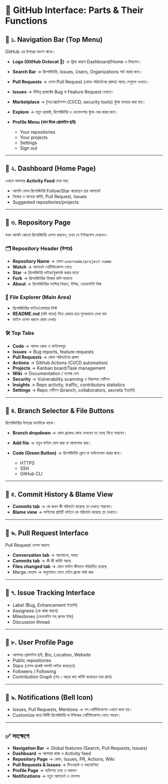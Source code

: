 
# 📌 GitHub Interface: Parts & Their Functions

## 🔹 ১. **Navigation Bar (Top Menu)**

GitHub এর উপরের অংশে থাকে।

* **Logo (GitHub Octocat 🐙)** → ক্লিক করলে Dashboard/Home এ ফিরবেন।
* **Search Bar** → রিপোজিটরি, Issues, Users, Organizations সার্চ করার জন্য।
* **Pull Requests** → যেসব Pull Request (কোড পরিবর্তনের প্রস্তাব) আছে সেগুলো দেখতে।
* **Issues** → বিভিন্ন প্রজেক্টের Bug বা Feature Request দেখতে।
* **Marketplace** → টুল/এক্সটেনশন (CI/CD, security tools) খুঁজে ব্যবহার করা যায়।
* **Explore** → নতুন প্রজেক্ট, রিপোজিটরি ও ডেভেলপার খুঁজে বের করার জন্য।
* **Profile Menu (ডান দিকে প্রোফাইল ছবি)**

  * Your repositories
  * Your projects
  * Settings
  * Sign out

---

## 🔹 ২. **Dashboard (Home Page)**

এখানে আপনার **Activity Feed** দেখা যায়:

* আপনি যেসব রিপোজিটরি Follow/Star করেছেন তার আপডেট
* নিজের ও অন্যের কমিট, Pull Request, Issues
* Suggested repositories/projects

---

## 🔹 ৩. **Repository Page**

যখন আপনি কোনো রিপোজিটরি ওপেন করবেন, তখন যে ইন্টারফেস দেখবেন।

### 🗂️ Repository Header (উপরে)

* **Repository Name** → যেমন `username/project-name`
* **Watch** → আপডেট নোটিফিকেশন পেতে
* **Star** → রিপোজিটরি লাইক/বুকমার্ক করার মতো
* **Fork** → রিপোজিটরির নিজের কপি বানানো
* **About** → রিপোজিটরির সংক্ষিপ্ত বিবরণ, টপিক, ওয়েবসাইট লিঙ্ক

### 📁 File Explorer (Main Area)

* রিপোজিটরির ফাইল/ফোল্ডার লিস্ট
* **README.md** (যদি থাকে) নিচে রেন্ডার হয়ে সুন্দরভাবে দেখা যায়
* ফাইল ওপেন করলে কোড দেখায়

### 🛠️ Top Tabs

* **Code** → আসল কোড ও ফাইলসমূহ
* **Issues** → Bug reports, feature requests
* **Pull Requests** → কোড পরিবর্তনের প্রস্তাব
* **Actions** → GitHub Actions (CI/CD automation)
* **Projects** → Kanban board/Task management
* **Wiki** → Documentation / নলেজ বেস
* **Security** → Vulnerability scanning ও নিরাপত্তা সেটিংস
* **Insights** → Repo activity, traffic, contributors statistics
* **Settings** → Repo সেটিংস (branch, collaborators, secrets ইত্যাদি)

---

## 🔹 ৪. **Branch Selector & File Buttons**

রিপোজিটরির উপরের ডানদিকে থাকে।

* **Branch dropdown** → কোন ব্রাঞ্চের কোড দেখবেন তা বেছে নিতে পারবেন।
* **Add file** → নতুন ফাইল যোগ করা বা আপলোড করা।
* **Code (Green Button)** → রিপোজিটরি ক্লোন বা ডাউনলোড করার জন্য।

  * HTTPS
  * SSH
  * GitHub CLI

---

## 🔹 ৫. **Commit History & Blame View**

* **Commits tab** → কে কখন কী পরিবর্তন করেছে তা দেখতে পারবেন।
* **Blame view** → ফাইলের প্রতিটি লাইনে কে পরিবর্তন করেছে তা দেখাবে।

---

## 🔹 ৬. **Pull Request Interface**

Pull Request ওপেন করলে:

* **Conversation tab** → আলোচনা, মন্তব্য
* **Commits tab** → কী কী কমিট আছে
* **Files changed tab** → কোন ফাইল কীভাবে পরিবর্তিত হয়েছে
* Merge বোতাম → অনুমোদন পেলে মেইন ব্রাঞ্চে মার্জ করা

---

## 🔹 ৭. **Issue Tracking Interface**

* Label (Bug, Enhancement ইত্যাদি)
* Assignees (কে কাজ করবে)
* Milestones (ডেডলাইন সহ গ্রুপড টাস্ক)
* Discussion thread

---

## 🔹 ৮. **User Profile Page**

* আপনার প্রোফাইল ছবি, Bio, Location, Website
* Public repositories
* Stars (যেসব প্রজেক্ট আপনি লাইক করেছেন)
* Followers / Following
* Contribution Graph (গত ১ বছরে কত কমিট করেছেন তার গ্রাফ)

---

## 🔹 ৯. **Notifications (Bell Icon)**

* Issues, Pull Requests, Mentions → সব নোটিফিকেশন এখানে জমা হয়।
* Customize করে নির্দিষ্ট রিপোজিটরি বা টপিকের নোটিফিকেশন পেতে পারেন।

---

## ✅ সংক্ষেপে

* **Navigation Bar** → Global features (Search, Pull Requests, Issues)
* **Dashboard** → আপনার কাজ ও Activity feed
* **Repository Page** → কোড, Issues, PR, Actions, Wiki
* **Pull Requests & Issues** → টিমওয়ার্ক ও সহযোগিতা
* **Profile Page** → ব্যক্তিগত তথ্য ও অবদান
* **Notifications** → নতুন আপডেট ও মেনশন